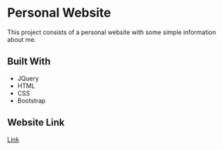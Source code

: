 # Personal Website

This project consists of a personal website with some simple information about me.

## Built With

* JQuery
* HTML
* CSS
* Bootstrap


## Website Link

[Link](https://ribeiropdiogo.github.io/ribeiropdiogo/)
